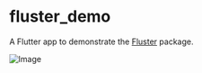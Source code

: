 # fluster_demo

A Flutter app to demonstrate the [Fluster](https://github.com/alfonsocejudo/fluster) package.

![Image](flusterdemo.gif?raw=true)
